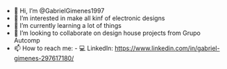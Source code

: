 - 👋 Hi, I’m @GabrielGimenes1997
- 👀 I’m interested in make all kinf of electronic designs
- 🌱 I’m currently learning a lot of things
- 💞️ I’m looking to collaborate on design house projects from Grupo Autcomp
- 📫 How to reach me:
      - 💻 LinkedIn: https://www.linkedin.com/in/gabriel-gimenes-297617180/
      

<!---
GabrielGimenes1997/GabrielGimenes1997 is a ✨ special ✨ repository because its `README.md` (this file) appears on your GitHub profile.
You can click the Preview link to take a look at your changes.
--->
